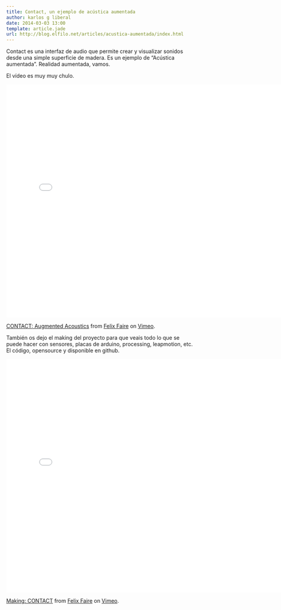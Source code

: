 ```yaml
---
title: Contact, un ejemplo de acústica aumentada
author: karlos g liberal
date: 2014-03-03 13:00
template: article.jade
url: http://blog.elfilo.net/articles/acustica-aumentada/index.html
---
```


Contact es una interfaz de audio que permite crear y visualizar sonidos desde una simple superficie de madera. Es un ejemplo de “Acústica aumentada”. Realidad aumentada, vamos. 

El vídeo es muy muy chulo.

<iframe src="//player.vimeo.com/video/82107250" width="776" height="620" frameborder="0" webkitallowfullscreen mozallowfullscreen allowfullscreen></iframe> <p><a href="http://vimeo.com/82107250">CONTACT: Augmented Acoustics</a> from <a href="http://vimeo.com/felixfaire">Felix Faire</a> on <a href="https://vimeo.com">Vimeo</a>.</p>

<!--more-->

También os dejo el making del proyecto para que veais todo lo que se puede hacer con sensores, placas de arduino, processing, leapmotion, etc. El código, opensource y disponible en github.

<iframe src="//player.vimeo.com/video/82721023" width="776" height="620" frameborder="0" webkitallowfullscreen mozallowfullscreen allowfullscreen></iframe> <p><a href="http://vimeo.com/82721023">Making: CONTACT</a> from <a href="http://vimeo.com/felixfaire">Felix  Faire</a> on <a href="https://vimeo.com">Vimeo</a>.</p>

